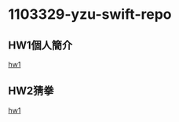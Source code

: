 # 1103329-yzu-swift-repo
## HW1個人簡介
[hw1](https://github.com/MKE0108/1103329-swift/blob/main/hw1/hw1.md)
## HW2猜拳
[hw1](https://github.com/MKE0108/1103329-swift/blob/main/hw2/hw2.md)

